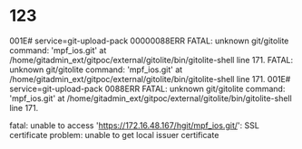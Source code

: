 # 123

001E# service=git-upload-pack
00000088ERR FATAL: unknown git/gitolite command: 'mpf_ios.git'
 at /home/gitadmin_ext/gitpoc/external/gitolite/bin/gitolite-shell line 171.
FATAL: unknown git/gitolite command: 'mpf_ios.git'
 at /home/gitadmin_ext/gitpoc/external/gitolite/bin/gitolite-shell line 171.
001E# service=git-upload-pack
0088ERR FATAL: unknown git/gitolite command: 'mpf_ios.git'
 at /home/gitadmin_ext/gitpoc/external/gitolite/bin/gitolite-shell line 171.

fatal: unable to access 'https://172.16.48.167/hgit/mpf_ios.git/': SSL certificate problem: unable to get local issuer certificate
